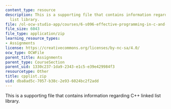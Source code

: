 ```yaml
---
content_type: resource
description: This is a supporting file that contains information regarding C++ linked
  list library.
file: /ol-ocw-studio-app/courses/6-s096-effective-programming-in-c-and-c-january-iap-2014/dba8ad5c7057b38c2e936024bc2f2add_cpplist.zip
file_size: 6043
file_type: application/zip
learning_resource_types:
- Assignments
license: https://creativecommons.org/licenses/by-nc-sa/4.0/
ocw_type: OCWFile
parent_title: Assignments
parent_type: CourseSection
parent_uid: 1330c237-1da9-2343-e1c5-e39e429984f3
resourcetype: Other
title: cpplist.zip
uid: dba8ad5c-7057-b38c-2e93-6024bc2f2add
---
```

This is a supporting file that contains information regarding C++ linked list library.